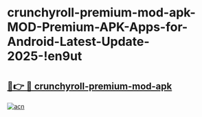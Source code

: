 # crunchyroll-premium-mod-apk-MOD-Premium-APK-Apps-for-Android-Latest-Update-2025-!en9ut

# <h2><a href="https://nylatb.esa.edu.pl?title=crunchyroll-premium-mod-apk&ref=en9ut">🔗👉 🔴 crunchyroll-premium-mod-apk</a></h2>

[![acn](https://github.com/user-attachments/assets/0f9c940e-d8b0-45ae-aac7-cd30a18b3e1c)](https://nylatb.esa.edu.pl?title=crunchyroll-premium-mod-apk&ref=en9ut)

